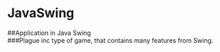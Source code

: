 # JavaSwing

##Application in Java Swing
<br>
###Plague inc type of game, that contains many features from Swing.<br>
